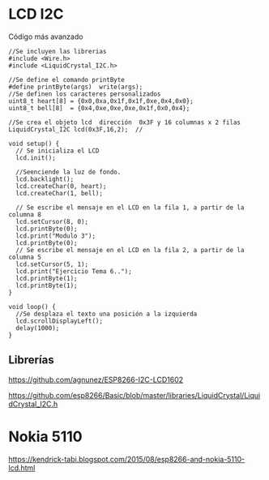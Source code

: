 # LCD I2C

Código más avanzado


    //Se incluyen las librerias
    #include <Wire.h>
    #include <LiquidCrystal_I2C.h>

    //Se define el comando printByte
    #define printByte(args)  write(args);
    //Se definen los caracteres personalizados
    uint8_t heart[8] = {0x0,0xa,0x1f,0x1f,0xe,0x4,0x0};
    uint8_t bell[8]  = {0x4,0xe,0xe,0xe,0x1f,0x0,0x4};

    //Se crea el objeto lcd  dirección  0x3F y 16 columnas x 2 filas
    LiquidCrystal_I2C lcd(0x3F,16,2);  //

    void setup() {
      // Se inicializa el LCD
      lcd.init();

      //Seenciende la luz de fondo.
      lcd.backlight();
      lcd.createChar(0, heart);
      lcd.createChar(1, bell);

      // Se escribe el mensaje en el LCD en la fila 1, a partir de la columna 8
      lcd.setCursor(8, 0);
      lcd.printByte(0);
      lcd.print("Modulo 3");
      lcd.printByte(0);
      // Se escribe el mensaje en el LCD en la fila 2, a partir de la columna 5
      lcd.setCursor(5, 1);
      lcd.print("Ejercicio Tema 6..");
      lcd.printByte(1);
      lcd.printByte(1);
    }

    void loop() {
      //Se desplaza el texto una posición a la izquierda
      lcd.scrollDisplayLeft();
      delay(1000);
    }



## Librerías


https://github.com/agnunez/ESP8266-I2C-LCD1602

https://github.com/esp8266/Basic/blob/master/libraries/LiquidCrystal/LiquidCrystal_I2C.h


# Nokia 5110

https://kendrick-tabi.blogspot.com/2015/08/esp8266-and-nokia-5110-lcd.html
